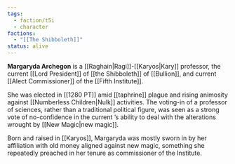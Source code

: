 ```yaml
---
tags:
  - faction/t5i
  - character
factions:
  - "[[The Shibboleth]]"
status: alive
---
```


**Margaryda Archegon** is a [[Raghain|Ragi]]-[[Karyos|Kary]] professor, the current [[Lord President]] of [[the Shibboleth]] of [[Bullion]], and current [[Alect Commissioner]] of the [[Fifth Institute]]. 

She was elected in [[1280 PT]] amid [[taphrine]] plague and rising animosity against [[Numberless Children|Nulk]] activities. The voting-in of a professor of sciences, rather than a traditional political figure, was seen as a strong vote of no-confidence in the current ’s ability to deal with the alterations wrought by [[New Magic|new magic]].

Born and raised in [[Karyos]], Margaryda was mostly sworn in by her affiliation with old money aligned against new magic, something she repeatedly preached in her tenure as commissioner of the Institute.